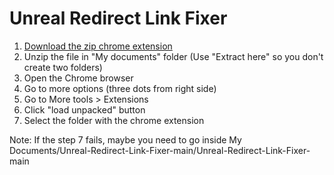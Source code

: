 # Unreal Redirect Link Fixer

1. [Download the zip chrome extension](https://github.com/vivirenremoto/Unreal-Redirect-Link-Fixer/archive/refs/heads/main.zip)
2. Unzip the file in "My documents" folder (Use "Extract here" so you don't create two folders)
3. Open the Chrome browser
4. Go to more options (three dots from right side)
5. Go to More tools > Extensions
6. Click "load unpacked" button
7. Select the folder with the chrome extension

Note: If the step 7 fails, maybe you need to go inside My Documents/Unreal-Redirect-Link-Fixer-main/Unreal-Redirect-Link-Fixer-main
